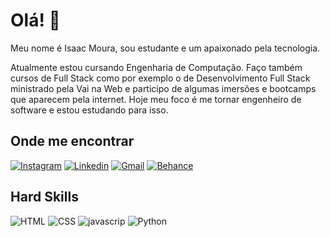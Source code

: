 # Olá! 👋

Meu nome é Isaac Moura, sou estudante e um apaixonado pela tecnologia.

Atualmente estou cursando Engenharia de Computação. Faço também cursos de Full Stack como por exemplo o de Desenvolvimento Full Stack ministrado pela Vai na Web e participo de algumas imersões e bootcamps que aparecem pela internet. Hoje meu foco é me tornar engenheiro de software e estou estudando para isso.

## Onde me encontrar

[![Instagram](https://img.shields.io/badge/Instagram-E4405F?style=for-the-badge&logo=instagram&logoColor=white)](https://www.instagram.com/oi.isaac_/)
[![Linkedin](https://img.shields.io/badge/LinkedIn-0077B5?style=for-the-badge&logo=linkedin&logoColor=white)](https://www.linkedin.com/in/isaac-moura21/)
[![Gmail](https://img.shields.io/badge/Gmail-D14836?style=for-the-badge&logo=gmail&logoColor=white)](isaacmoura.cardoso@gmail.com)
[![Behance](https://img.shields.io/badge/-Behance-blue?style=for-the-badge&logo=behance&logoColor=white)](https://www.behance.net/isaacmoura21)

## Hard Skills

![HTML](https://img.shields.io/badge/HTML5-E34F26?style=for-the-badge&logo=html5&logoColor=white)
![CSS](https://img.shields.io/badge/CSS-239120?&style=for-the-badge&logo=css3&logoColor=white)
![javascrip](https://img.shields.io/badge/JavaScript-F7DF1E?style=for-the-badge&logo=javascript&logoColor=black)
![Python](https://img.shields.io/badge/Python-14354C?style=for-the-badge&logo=python&logoColor=white)
